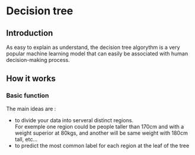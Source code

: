 # Decision tree

## Introduction

As easy to explain as understand, the decision tree algorythm is a very popular machine learning model that can easily be associated with human decision-making process.

## How it works 

### Basic function

The main ideas are : 
- to divide your data into serveral distinct regions.  
For exemple one region could be people taller than 170cm and with a weight superior at 80kgs, and another will be same weight with 180cm tall, etc...
- to predict the most common label for each region at the leaf of the tree


